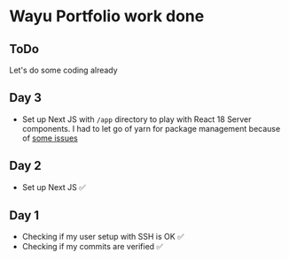 # Wayu Portfolio work done

## ToDo
Let's do some coding already


## Day 3
- Set up Next JS with `/app` directory to play with React 18 Server components. I had to let go of yarn for package management because of [some issues](https://github.com/vercel/next.js/issues/42427)

## Day 2
- Set up Next JS ✅

## Day 1
- Checking if my user setup with SSH is OK ✅
- Checking if my commits are verified ✅
